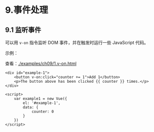 # 9.事件处理

## 9.1 监听事件

可以用 `v-on` 指令监听 DOM 事件，并在触发时运行一些 JavaScript 代码。

示例：

查看：[./examples/ch09/1.v-on.html](./examples/ch09/1.v-on.html)

    <div id="example-1">
        <button v-on:click="counter += 1">Add 1</button>
        <p>The button above has been clicked {{ counter }} times.</p>
    </div>

    <script>
        var example1 = new Vue({
            el: '#example-1',
            data: {
                counter: 0
            }
        })
    </script>




